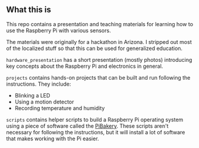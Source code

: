 ## What this is
This repo contains a presentation and teaching materials for learning how to use the Raspberry Pi with various sensors.

The materials were originally for a hackathon in Arizona. I stripped out most of the localized stuff so that this can be used for generalized education.

`hardware_presentation` has a short presentation (mostly photos) introducing key concepts about the Raspberry Pi and electronics in general.

`projects` contains hands-on projects that can be built and run following the instructions. They include:
  - Blinking a LED
  - Using a motion detector
  - Recording temperature and humidity

`scripts` contains helper scripts to build a Raspberry Pi operating system using a piece of software called the [PiBakery](http://www.pibakery.org/). These scripts aren't necessary for following the instructions, but it will install a lot of software that makes working with the Pi easier.  
